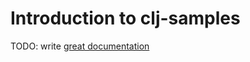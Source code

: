 # Introduction to clj-samples

TODO: write [great documentation](http://jacobian.org/writing/what-to-write/)

